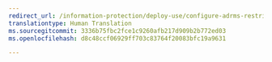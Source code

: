 ```yaml
---
redirect_url: /information-protection/deploy-use/configure-adrms-restrictions
translationtype: Human Translation
ms.sourcegitcommit: 3336b75fbc2fce1c9260afb217d909b2b772ed03
ms.openlocfilehash: d8c48ccf06929ff703c83764f20083bfc19a9631

---
```




<!--HONumber=Jan17_HO2-->


